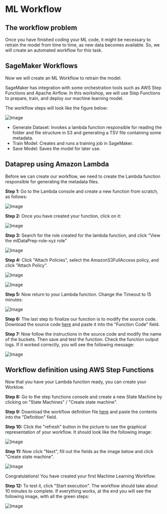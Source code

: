 # ML Workflow

## The workflow problem

Once you have finished coding your ML code, it might be necessary to retrain the model from time to time, as new data becomes available. So, we will create an automated workflow for this task.

## SageMaker Workflows

Now we will create an ML Workflow to retrain the model.

SageMaker has integration with some orchestration tools such as AWS Step Functions and Apache Airflow.
In this workshop, we will use Step Functions to prepare, train, and deploy our machine learning model.

The workflow steps will look like the figure below:

![Image](./images/Figure_1.png)

- Generate Dataset: Invokes a lambda function responsible for reading the folder and file structure in S3 and generating a TSV file containing some metadata.
- Train Model: Creates and runs a training job in SageMaker.
- Save Model: Saves the model for later use.

## Dataprep using Amazon Lambda

Before we can create our workflow, we need to create the Lambda function responsible for generating the metadata files.

**Step 1:** Go to the Lambda console and create a new function from scratch, as follows:

![Image](./images/Figure_2.png)

**Step 2:** Once you have created your function, click on it:

![Image](./images/Figure_3.png)

**Step 3:** Search for the role created for the lambda function, and click "View the mlDataPrep-role-xyz role"

![Image](./images/Figure_4.png)

**Step 4:** Click "Attach Policies", select the AmazonS3FullAccess policy, and click "Attach Policy".

![Image](./images/Figure_5.png)

![Image](./images/Figure_6.png)

**Step 5:** Now return to your Lambda function. Change the Timeout to 15 minutes:

![Image](./images/Figure_7.png)

**Step 6:** The last step to finalize our function is to modify the source code. Download the source code [here](https://raw.githubusercontent.com/gabrielmartinigit/melissa_workshop/master/workflow/code/generate_lst_lambda_template.py) and paste it into the "Function Code" field.

**Step 7:** Now follow the instructions in the source code and modify the name of the buckets. Then save and test the function. Check the function output logs. If it worked correctly, you will see the following message:

![Image](./images/Figure_8.png)

## Workflow definition using AWS Step Functions

Now that you have your Lambda function ready, you can create your Worklow.

**Step 8:** Go to the step functions console and create a new State Machine by clicking on "State Machines" / "Create state machine".

**Step 9:** Download the workflow definition file [here](https://raw.githubusercontent.com/gabrielmartinigit/melissa_workshop/master/workflow/code/model_workflow_template.json) and paste the contents into the "Definition" field.

**Step 10:** Click the "refresh" button in the picture to see the graphical representation of your workflow. It should look like the following image:

![Image](./images/Figure_9.png)

**Step 11:** Now click "Next", fill out the fields as the image below and click "Create state machine".

![Image](./images/Figure_10.png)

Congratulations! You have created your first Machine Learning Workflow. 

**Step 12:** To test it, click "Start execution". The workflow should take about 10 minutes to complete. If everything works, at the end you will see the following image, with all the green steps:

![Image](./images/Figure_11.png)
